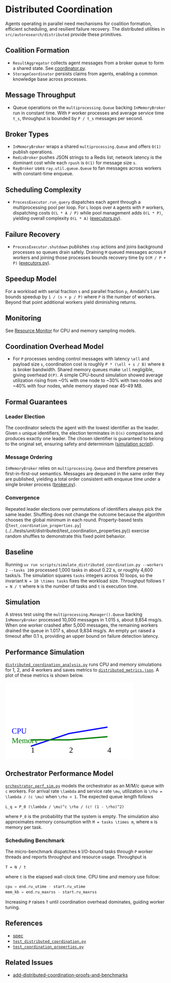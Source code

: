 # Distributed Coordination

Agents operating in parallel need mechanisms for coalition formation,
efficient scheduling, and resilient failure recovery. The distributed
utilities in `src/autoresearch/distributed` provide these primitives.

## Coalition Formation

- `ResultAggregator` collects agent messages from a broker queue to form a
  shared state. See
  [coordinator.py](../../src/autoresearch/distributed/coordinator.py).
- `StorageCoordinator` persists claims from agents, enabling a common
  knowledge base across processes.

## Message Throughput

- Queue operations on the `multiprocessing.Queue` backing `InMemoryBroker`
  run in constant time. With `P` worker processes and average service time
  `t_s`, throughput is bounded by `P / t_s` messages per second.

## Broker Types

- `InMemoryBroker` wraps a shared `multiprocessing.Queue` and offers
  `O(1)` publish operations.
- `RedisBroker` pushes JSON strings to a Redis list; network latency is the
  dominant cost while each `rpush` is `O(1)` for message size `s`.
- `RayBroker` uses `ray.util.queue.Queue` to fan messages across workers with
  constant-time enqueue.

## Scheduling Complexity

- `ProcessExecutor.run_query` dispatches each agent through a multiprocessing
  pool per loop. For `L` loops over `A` agents with `P` workers, dispatching
  costs `O(L * A / P)` while pool management adds `O(L * P)`, yielding overall
  complexity `O(L * A)`
  ([executors.py](../../src/autoresearch/distributed/executors.py)).

## Failure Recovery

- `ProcessExecutor.shutdown` publishes `stop` actions and joins background
  processes so queues drain safely. Draining `M` queued messages across `P`
  workers and joining those processes bounds recovery time by `O(M / P + P)`
  ([executors.py](../../src/autoresearch/distributed/executors.py)).

## Speedup Model

For a workload with serial fraction `s` and parallel fraction `p`, Amdahl's
Law bounds speedup by `1 / (s + p / P)` where `P` is the number of workers.
Beyond that point additional workers yield diminishing returns.

## Monitoring

See [Resource Monitor](resource_monitor.md) for CPU and memory sampling models.

## Coordination Overhead Model

- For `P` processes sending control messages with latency `\ell` and payload
  size `s`, coordination cost is roughly `P * (\ell + s / B)` where `B` is
  broker bandwidth. Shared memory queues make `\ell` negligible, giving
overhead `O(P)`. A simple CPU-bound simulation showed average
utilization rising from ~0% with one node to ~30% with two nodes and
~40% with four nodes, while memory stayed near 45–49 MB.

## Formal Guarantees

### Leader Election

The coordinator selects the agent with the lowest identifier as the leader.
Given `n` unique identifiers, the election terminates in `O(n)` comparisons
and produces exactly one leader. The chosen identifier is guaranteed to
belong to the original set, ensuring safety and determinism
([simulation script][dc-sim]).

[dc-sim]: ../../scripts/distributed_coordination_sim.py

### Message Ordering

`InMemoryBroker` relies on ``multiprocessing.Queue`` and therefore preserves
first-in-first-out semantics. Messages are dequeued in the same order they
are published, yielding a total order consistent with enqueue time under a
single broker process
([broker.py](../../src/autoresearch/distributed/broker.py)).

### Convergence

Repeated leader elections over permutations of identifiers always pick the
same leader. Shuffling does not change the outcome because the algorithm
chooses the global minimum in each round. Property-based tests
([`test_coordination_properties.py`]
(../../tests/unit/distributed/test_coordination_properties.py)) exercise random
shuffles to demonstrate this fixed point behavior.

## Baseline

Running `uv run scripts/simulate_distributed_coordination.py --workers 2`
`--tasks 100` processed 1\,000 tasks in about 0.22 s,
or roughly 4\,600 tasks/s. The simulation squares `tasks` integers across
10 loops, so the invariant `N = 10 \times tasks` fixes the workload size.
Throughput follows `T = N / t` where `N` is the number of tasks and `t` is
execution time.

## Simulation

A stress test using the `multiprocessing.Manager().Queue` backing
`InMemoryBroker` processed 10\,000 messages in 1.015 s, about 9\,854 msg/s.
When one worker crashed after 5\,000 messages, the remaining workers drained
the queue in 1.017 s, about 9\,834 msg/s. An empty `get` raised a timeout
after 0.1 s, providing an upper bound on failure detection latency.

## Performance Simulation

[`distributed_coordination_analysis.py`][dc-analysis]
runs CPU and memory simulations for 1, 2, and 4 workers and saves metrics to
[`distributed_metrics.json`](../../tests/analysis/distributed_metrics.json).
A plot of these metrics is shown below.

![CPU and memory scaling](../diagrams/distributed_coordination_performance.svg)

[dc-analysis]: ../../tests/analysis/distributed_coordination_analysis.py

## Orchestrator Performance Model

[`orchestrator_perf_sim.py`](../../scripts/orchestrator_perf_sim.py) models
the orchestrator as an M/M/c queue with `c` workers. For arrival rate `\lambda`
and service rate `\mu`, utilization is `\rho = \lambda / (c \mu)` when
`\rho < 1`. The expected queue length follows

`L_q = P_0 (\lambda / \mu)^c \rho / (c! (1 - \rho)^2)`

where `P_0` is the probability that the system is empty. The simulation also
approximates memory consumption with `M = tasks \times m`, where `m` is memory
per task.

### Scheduling Benchmark

The micro-benchmark dispatches `N` I/O-bound tasks through `P` worker threads
and reports throughput and resource usage. Throughput is

`T = N / t`

where `t` is the elapsed wall-clock time. CPU time and memory use follow:

```py
cpu = end.ru_utime - start.ru_utime
mem_kb = end.ru_maxrss - start.ru_maxrss
```

Increasing `P` raises `T` until coordination overhead dominates, guiding
worker tuning.

## References

- [spec](../specs/distributed.md)
- [`test_distributed_coordination.py`][coord-test]
- [`test_coordination_properties.py`][properties-test]

[coord-test]: ../../tests/analysis/test_distributed_coordination.py
[properties-test]: ../../tests/unit/distributed/test_coordination_properties.py

## Related Issues

- [add-distributed-coordination-proofs-and-benchmarks][dc-issue]

[dc-issue]: ../../issues/archive/add-distributed-coordination-proofs-and-benchmarks.md
